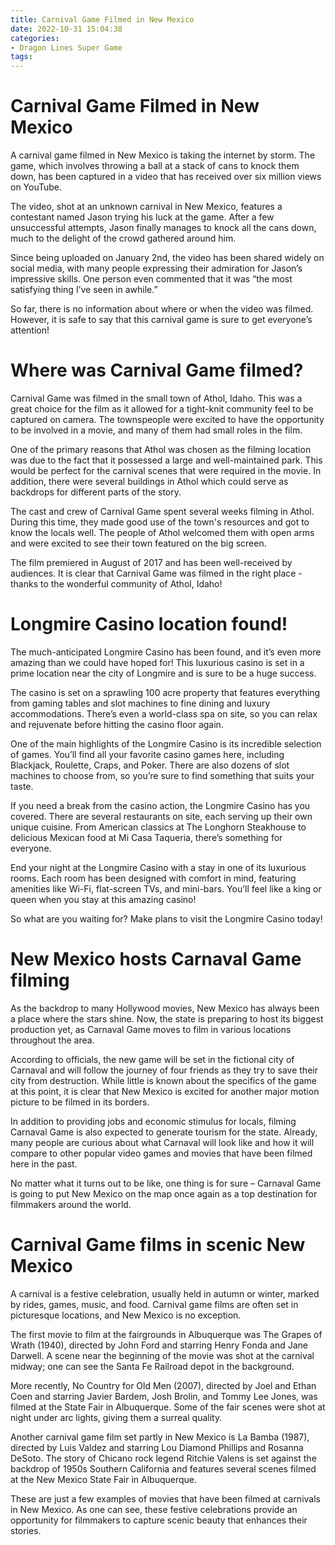 ```yaml
---
title: Carnival Game Filmed in New Mexico
date: 2022-10-31 15:04:38
categories:
- Dragon Lines Super Game
tags:
---
```



#  Carnival Game Filmed in New Mexico

A carnival game filmed in New Mexico is taking the internet by storm. The game, which involves throwing a ball at a stack of cans to knock them down, has been captured in a video that has received over six million views on YouTube.

The video, shot at an unknown carnival in New Mexico, features a contestant named Jason trying his luck at the game. After a few unsuccessful attempts, Jason finally manages to knock all the cans down, much to the delight of the crowd gathered around him.

Since being uploaded on January 2nd, the video has been shared widely on social media, with many people expressing their admiration for Jason’s impressive skills. One person even commented that it was “the most satisfying thing I’ve seen in awhile.”

So far, there is no information about where or when the video was filmed. However, it is safe to say that this carnival game is sure to get everyone’s attention!

#  Where was Carnival Game filmed?

Carnival Game was filmed in the small town of Athol, Idaho. This was a great choice for the film as it allowed for a tight-knit community feel to be captured on camera. The townspeople were excited to have the opportunity to be involved in a movie, and many of them had small roles in the film.

One of the primary reasons that Athol was chosen as the filming location was due to the fact that it possessed a large and well-maintained park. This would be perfect for the carnival scenes that were required in the movie. In addition, there were several buildings in Athol which could serve as backdrops for different parts of the story.

The cast and crew of Carnival Game spent several weeks filming in Athol. During this time, they made good use of the town's resources and got to know the locals well. The people of Athol welcomed them with open arms and were excited to see their town featured on the big screen.

The film premiered in August of 2017 and has been well-received by audiences. It is clear that Carnival Game was filmed in the right place - thanks to the wonderful community of Athol, Idaho!

#  Longmire Casino location found!

The much-anticipated Longmire Casino has been found, and it’s even more amazing than we could have hoped for! This luxurious casino is set in a prime location near the city of Longmire and is sure to be a huge success.

The casino is set on a sprawling 100 acre property that features everything from gaming tables and slot machines to fine dining and luxury accommodations. There’s even a world-class spa on site, so you can relax and rejuvenate before hitting the casino floor again.

One of the main highlights of the Longmire Casino is its incredible selection of games. You’ll find all your favorite casino games here, including Blackjack, Roulette, Craps, and Poker. There are also dozens of slot machines to choose from, so you’re sure to find something that suits your taste.

If you need a break from the casino action, the Longmire Casino has you covered. There are several restaurants on site, each serving up their own unique cuisine. From American classics at The Longhorn Steakhouse to delicious Mexican food at Mi Casa Taqueria, there’s something for everyone.

End your night at the Longmire Casino with a stay in one of its luxurious rooms. Each room has been designed with comfort in mind, featuring amenities like Wi-Fi, flat-screen TVs, and mini-bars. You’ll feel like a king or queen when you stay at this amazing casino!

So what are you waiting for? Make plans to visit the Longmire Casino today!

#  New Mexico hosts Carnaval Game filming

As the backdrop to many Hollywood movies, New Mexico has always been a place where the stars shine. Now, the state is preparing to host its biggest production yet, as Carnaval Game moves to film in various locations throughout the area.

According to officials, the new game will be set in the fictional city of Carnaval and will follow the journey of four friends as they try to save their city from destruction. While little is known about the specifics of the game at this point, it is clear that New Mexico is excited for another major motion picture to be filmed in its borders.

In addition to providing jobs and economic stimulus for locals, filming Carnaval Game is also expected to generate tourism for the state. Already, many people are curious about what Carnaval will look like and how it will compare to other popular video games and movies that have been filmed here in the past.

No matter what it turns out to be like, one thing is for sure – Carnaval Game is going to put New Mexico on the map once again as a top destination for filmmakers around the world.

#  Carnival Game films in scenic New Mexico

A carnival is a festive celebration, usually held in autumn or winter, marked by rides, games, music, and food. Carnival game films are often set in picturesque locations, and New Mexico is no exception.

The first movie to film at the fairgrounds in Albuquerque was The Grapes of Wrath (1940), directed by John Ford and starring Henry Fonda and Jane Darwell. A scene near the beginning of the movie was shot at the carnival midway; one can see the Santa Fe Railroad depot in the background.

More recently, No Country for Old Men (2007), directed by Joel and Ethan Coen and starring Javier Bardem, Josh Brolin, and Tommy Lee Jones, was filmed at the State Fair in Albuquerque. Some of the fair scenes were shot at night under arc lights, giving them a surreal quality.

Another carnival game film set partly in New Mexico is La Bamba (1987), directed by Luis Valdez and starring Lou Diamond Phillips and Rosanna DeSoto. The story of Chicano rock legend Ritchie Valens is set against the backdrop of 1950s Southern California and features several scenes filmed at the New Mexico State Fair in Albuquerque.

These are just a few examples of movies that have been filmed at carnivals in New Mexico. As one can see, these festive celebrations provide an opportunity for filmmakers to capture scenic beauty that enhances their stories.